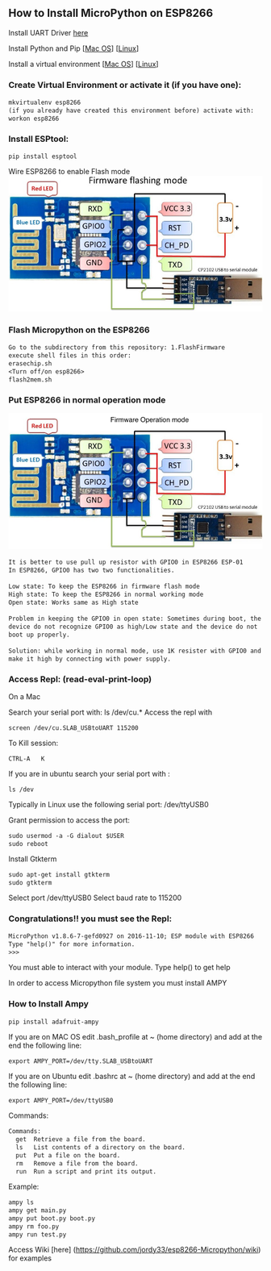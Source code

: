 ## How to Install MicroPython on ESP8266

Install UART Driver [here](http://www.silabs.com/products/mcu/pages/usbtouartbridgevcpdrivers.aspx)

Install Python and Pip [[Mac OS](https://github.com/jordy33/turbogears_tutorial/wiki/Installing-Python-and-pip-in-Mac-OSx)] [[Linux](https://github.com/jordy33/turbogears_tutorial/wiki/Installing-Python-and-pip-in-Ubuntu)] 

Install a virtual environment [[Mac OS](https://github.com/jordy33/turbogears_tutorial/wiki/Creating-Virtual-Environment-Mac-OS)] [[Linux](https://github.com/jordy33/turbogears_tutorial/wiki/Create-Virtual-Environment-(Linux))]

### Create Virtual Environment or activate it (if you have one):

```objc
mkvirtualenv esp8266
(if you already have created this environment before) activate with:
workon esp8266 
```
### Install ESPtool:

```objc
pip install esptool
```
Wire ESP8266 to enable Flash mode
![](https://github.com/jordy33/esp8266-Micropython/blob/master/x.images/ESPflashingmode.jpg?raw=true)

### Flash Micropython on the ESP8266

```objc
Go to the subdirectory from this repository: 1.FlashFirmware
execute shell files in this order:
erasechip.sh
<Turn off/on esp8266>
flash2mem.sh
```

### Put ESP8266 in normal operation mode
![](https://github.com/jordy33/esp8266-Micropython/blob/master/x.images/ESPoperationmode.png?raw=true)
```objc
It is better to use pull up resistor with GPIO0 in ESP8266 ESP-01
In ESP8266, GPIO0 has two two functionalities.

Low state: To keep the ESP8266 in firmware flash mode 
High state: To keep the ESP8266 in normal working mode
Open state: Works same as High state

Problem in keeping the GPIO0 in open state: Sometimes during boot, the device do not recognize GPIO0 as high/Low state and the device do not boot up properly.

Solution: while working in normal mode, use 1K resister with GPIO0 and make it high by connecting with power supply.
``` 

### Access Repl: (read-eval-print-loop)

On a Mac  

Search your serial port with: ls /dev/cu.*
Access the repl with 
```objc
screen /dev/cu.SLAB_USBtoUART 115200
```
To Kill session:
```objc
CTRL-A   K 
```
If you are in ubuntu search your serial port with : 
```objc
ls /dev
```
Typically in  Linux use the following serial port: /dev/ttyUSB0

Grant permission to access the port: 
```objc
sudo usermod -a -G dialout $USER
sudo reboot
```
Install Gtkterm
```objc
sudo apt-get install gtkterm
sudo gtkterm
```

Select port /dev/ttyUSB0
Select baud rate to 115200

### Congratulations!! you must see the Repl:
```objc
MicroPython v1.8.6-7-gefd0927 on 2016-11-10; ESP module with ESP8266
Type "help()" for more information.
>>> 
```
You must able to interact with your module. Type help() to get help

In order to access Micropython file system you must install AMPY

### How to Install Ampy

```objc
pip install adafruit-ampy
```
If you are on MAC OS edit .bash_profile at ~ (home directory) 
and add at the end the following line:
```objc
export AMPY_PORT=/dev/tty.SLAB_USBtoUART
```
If you are on Ubuntu edit .bashrc at ~ (home directory) 
and add at the end the following line:
```objc
export AMPY_PORT=/dev/ttyUSB0
```

Commands:
```objc
Commands:
  get  Retrieve a file from the board.
  ls   List contents of a directory on the board.
  put  Put a file on the board.
  rm   Remove a file from the board.
  run  Run a script and print its output.
```
Example:
```objc
ampy ls
ampy get main.py
ampy put boot.py boot.py
ampy rm foo.py
ampy run test.py
```

Access Wiki [here] (https://github.com/jordy33/esp8266-Micropython/wiki) for examples
